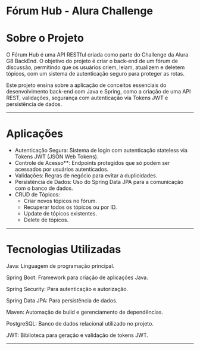 ﻿# Fórum Hub - Alura Challenge


# Sobre o Projeto

O Fórum Hub é uma API RESTful criada como parte do Challenge da Alura G8 BackEnd. O objetivo do projeto é criar o back-end de um fórum de discussão, permitindo que os usuários criem, leiam, atualizem e deletem tópicos, com um sistema de autenticação seguro para proteger as rotas.

Este projeto ensina sobre a aplicação de conceitos essenciais do desenvolvimento back-end com Java e Spring, como a criação de uma API REST, validações, segurança com autenticação via Tokens JWT e persistência de dados.

---

# Aplicações

-   Autenticação Segura: Sistema de login com autenticação stateless via Tokens JWT (JSON Web Tokens).
-   Controle de Acesso**: Endpoints protegidos que só podem ser acessados por usuários autenticados.
-   Validações: Regras de negócio para evitar a duplicidades.
-   Persistência de Dados: Uso do Spring Data JPA para a comunicação com o banco de dados.
-   CRUD de Tópicos:
    -   Criar novos tópicos no fórum.
    -   Recuperar todos os tópicos ou por ID.
    -   Update de tópicos existentes.
    -   Delete de tópicos.

---

# Tecnologias Utilizadas

Java: Linguagem de programação principal.

Spring Boot: Framework para criação de aplicações Java.

Spring Security: Para autenticação e autorização.

Spring Data JPA: Para persistência de dados.

Maven: Automação de build e gerenciamento de dependências.

PostgreSQL: Banco de dados relacional utilizado no projeto.

JWT: Biblioteca para geração e validação de tokens JWT.


---
